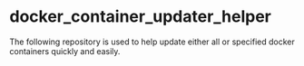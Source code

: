 # docker_container_updater_helper
The following repository is used to help update either all or specified docker containers quickly and easily.
